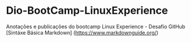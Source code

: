 # Dio-BootCamp-LinuxExperience
Anotações e publicações do bootcamp Linux Experience - Desafio GitHub
[Sintáxe Básica Markdown] (https://www.markdownguide.org/)
